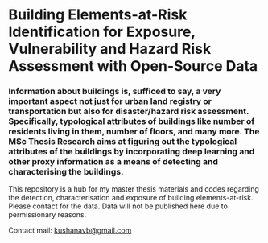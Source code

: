 # Building Elements-at-Risk Identification for Exposure, Vulnerability and Hazard Risk Assessment with Open-Source Data



### Information about buildings is, sufficed to say, a very important aspect not just for urban land registry or transportation but also for disaster/hazard risk assessment. Specifically, typological attributes of buildings like number of residents living in them, number of floors, and many more. The MSc Thesis Research aims at figuring out the typological attributes of the buildings by incorporating deep learning and other proxy information as a means of detecting and characterising the buildings.

This repository is a hub for my master thesis materials and codes regarding the detection, characterisation and exposure of building elements-at-risk. Please contact for the data. Data will not be published here due to permissionary reasons. 

Contact mail: kushanavb@gmail.com
